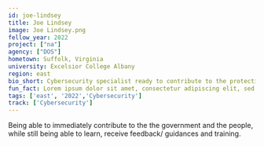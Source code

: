 ```yaml
---
id: joe-lindsey
title: Joe Lindsey
image: Joe Lindsey.png
fellow_year: 2022
project: ["na"]
agency: ["DOS"]
hometown: Suffolk, Virginia
university: Excelsior College Albany
region: east
bio_short: Cybersecurity specialist ready to contribute to the protecting the government and its people. 
fun_fact: Lorem ipsum dolor sit amet, consectetur adipiscing elit, sed do eiusmod tempor incididunt ut labore et dolore magna aliqua. Ut quis nostrud laboris. nisi ut aliquip ex ea commodo consequat.
tags: ['east', '2022','Cybersecurity']
track: ['Cybersecurity']
---
```


Being able to immediately contribute to the the government and the people, while still being able to learn, receive feedback/ guidances and training. 